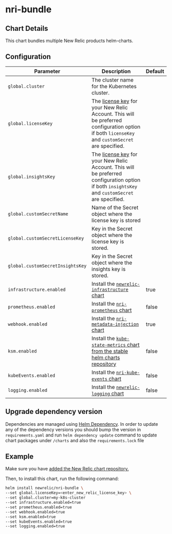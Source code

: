 # nri-bundle

## Chart Details

This chart bundles multiple New Relic products helm-charts.

## Configuration

| Parameter                        | Description | Default |
| -------------------------------- | ----------- | ------- |
| `global.cluster`                 | The cluster name for the Kubernetes cluster. | |
| `global.licenseKey`              | The [license key][1] for your New Relic Account. This will be preferred configuration option if both `licenseKey` and `customSecret` are specified. | |
| `global.insightsKey`             | The [license key][1] for your New Relic Account. This will be preferred configuration option if both `insightsKey` and `customSecret` are specified. | |
| `global.customSecretName`        | Name of the Secret object where the license key is stored | |
| `global.customSecretLicenseKey`  | Key in the Secret object where the license key is stored. | |
| `global.customSecretInsightsKey` | Key in the Secret object where the insights key is stored. | |
| `infrastructure.enabled`         | Install the [`newrelic-infrastructure` chart][3] | true |
| `prometheus.enabled`             | Install the [`nri-prometheus` chart][4] | false |
| `webhook.enabled`                | Install the [`nri-metadata-injection` chart][5] | true |
| `ksm.enabled`                    | Install the [`kube-state-metrics` chart from the stable helm charts repository][2] | false |
| `kubeEvents.enabled`             | Install the [`nri-kube-events` chart][6] | false |
| `logging.enabled`                | Install the [`newrelic-logging` chart][7] | false |

## Upgrade dependency version

Dependencies are managed using [Helm Dependency](https://helm.sh/docs/helm/helm_dependency/). In order to update any of the dependency versions you should bump the version in `requirements.yaml` and run `helm dependency update` command to update chart packages under `/charts` and also the `requirements.lock` file  

## Example

Make sure you have [added the New Relic chart repository.](../../README.md#installing-charts)

Then, to install this chart, run the following command:

```sh
helm install newrelic/nri-bundle \
--set global.licenseKey=<enter_new_relic_license_key> \
--set global.cluster=my-k8s-cluster
--set infrastructure.enabled=true
--set prometheus.enabled=true
--set webhook.enabled=true
--set ksm.enabled=true
--set kubeEvents.enabled=true
--set logging.enabled=true
```

[1]: https://docs.newrelic.com/docs/accounts/install-new-relic/account-setup/license-key
[2]: https://github.com/helm/charts/tree/master/stable/kube-state-metrics
[3]: https://github.com/newrelic/helm-charts/tree/master/charts/newrelic-infrastructure
[4]: https://github.com/newrelic/helm-charts/tree/master/charts/nri-prometheus
[5]: https://github.com/newrelic/helm-charts/tree/master/charts/nri-metadata-injection
[6]: https://github.com/newrelic/helm-charts/tree/master/charts/nri-kube-events
[7]: https://github.com/newrelic/helm-charts/tree/master/charts/newrelic-logging
